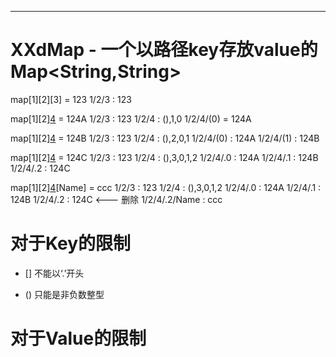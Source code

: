 ----------------------------------------------------------------------
# XXdMap - 一个以路径key存放value的Map<String,String>
map[1][2][3] = 123
	1/2/3 : 123

map[1][2][4](0) = 124A
	1/2/3 : 123
	1/2/4 : (),1,0
	1/2/4/(0) = 124A

map[1][2][4](1) = 124B
	1/2/3 : 123
	1/2/4 : (),2,0,1
	1/2/4/(0) : 124A
	1/2/4/(1) : 124B

map[1][2][4](2) = 124C
	1/2/3 : 123
	1/2/4 : (),3,0,1,2
	1/2/4/.0 : 124A
	1/2/4/.1 : 124B
	1/2/4/.2 : 124C

map[1][2][4](2)[Name] = ccc
	1/2/3 : 123
	1/2/4 : (),3,0,1,2
	1/2/4/.0 : 124A
	1/2/4/.1 : 124B
	1/2/4/.2 : 124C <--- 删除
	1/2/4/.2/Name : ccc

# 对于Key的限制
 - []
    不能以‘.’开头

 - ()
    只能是非负数整型

# 对于Value的限制
